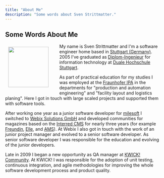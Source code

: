 ```yaml
---
title: "About Me"
description: "Some words about Sven Strittmatter."
---
```


## Some Words About Me

<img src="/img/ich.jpg" width="130" style="float:left; padding: 10px 35px 15px 10px;"/> My name is Sven Strittmatter and I'm a software engineer home based in [Stuttgart (Germany)][1]. 2005 I've graduated as [Diplom-Ingenieur][2] for information technology at [Duale Hochschule Stuttgart][3].

As part of practical education for my studies I was employed at the [Fraunhofer IPA][4] in the departments for "production and automation engineering" and "facility layout and logistics planing". Here I got in touch with large scaled projects and supported them with software tools.

After working one year as a junior software developer for [milesoft][5] I switched to [Webix Solutions GmbH][6] and developed communities for magazines based on the [Interred CMS][7] for nearly three years (for example [Freundin][8], [Elle][9], and [AMS][10]). At Webix I also got in touch with the work of an junior project manager and evolved to a senior software developer. As senior software developer I was responsible for the education and evolving of the junior developers.

Late in 2009 I began a new opportunity as QA manager at [KWICK! Community][11]. At KWICK! I was responsible for the adoption of unit testing, continuous integration, and agile methodologies for improving the whole software development process and product quality.

[1]:  http://maps.google.de/maps?q=maps+stuttgart&ie=UTF8&oe=utf-8&client=firefox-a&hnear=Stuttgart,+Baden-W%C3%BCrttemberg&gl=de&t=h&z=11
[2]:  http://en.wikipedia.org/wiki/Engineer%27s_degree#Germany
[3]:  http://www.dhbw-stuttgart.de/
[4]:  http://www.ipa.fraunhofer.de/
[5]:  http://www.milesoft.de/Home.42.0.html
[6]:  http://www.webix.de/
[7]:  http://www.interred.de/
[8]:  http://www.freundin.de/
[9]:  http://www.elle.de/
[10]: http://www.auto-motor-und-sport.de/
[11]: http://www.kwick.de/